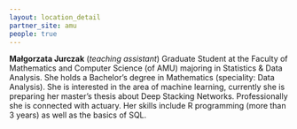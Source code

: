 ```yaml
---
layout: location_detail
partner_site: amu
people: true
---
```


**Małgorzata Jurczak** (*teaching assistant*) Graduate Student at the Faculty of Mathematics and Computer Science (of AMU) majoring in Statistics & Data Analysis. She holds a Bachelor’s degree in Mathematics (speciality: Data Analysis). She is interested in the area of machine learning, currently she is preparing her master’s thesis about Deep Stacking Networks. Professionally she is connected with actuary. Her skills include R programming (more than 3 years) as well as the basics of SQL.
